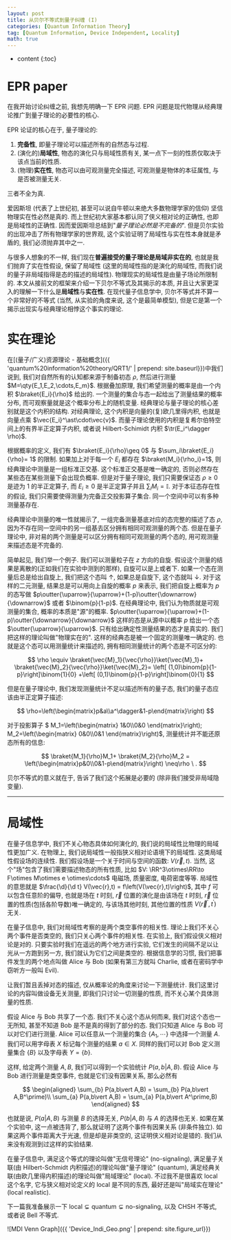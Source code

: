 ```yaml
---
layout: post
title: 从贝尔不等式到量子纠缠 (I)
categories: [Quantum Information Theory]
tag: [Quantum Information, Device Independent, Locality]
math: true
---
```


* content
{:toc}

# EPR paper

在我开始讨论纠缠之前, 我想先明确一下 EPR 问题.
EPR 问题是现代物理从经典理论推广到量子理论的必要性的核心.

EPR 论证的核心在于, 量子理论的:

1. **完备性**, 即量子理论可以描述所有的自然态与过程.
2. (演化的)**局域性**, 物态的演化只与局域性质有关, 某一点下一刻的性质仅取决于该点当前的性质.
3. (物理)**实在性**, 物态可以由可观测量完全描述, 可观测量是物体的本征属性, 与是否被测量无关.

三者不全为真.

爱因斯坦 (代表了上世纪初, 甚至可以说自牛顿以来绝大多数物理学家的信仰) 坚信物理实在性必然是真的.
而上世纪初大家基本都认同了侠义相对论的正确性, 也即是局域性的正确性.
因而爱因斯坦总结到"*量子理论必然是不完备的*". 但是贝尔实验的出现冲击了所有物理学家的世界观,
这个实验证明了局域性与实在性本身就是矛盾的, 我们必须抛弃其中之一.

与很多人想象的不一样, 我们现在**普遍接受的量子理论是局域非实在的**, 也就是我们抛弃了实在性假设,
保留了局域性 (这里的局域性指的是演化的局域性, 而我们说的量子非局域指得是态的描述的局域性).
物理现实的局域性是由量子场论所限制的. 本文从接前文的框架来介绍一下贝尔不等式及其揭示的本质,
并且让大家更深入的理解一下什么是**局域性**与**实在性**. 在现代量子信息学中,
贝尔不等式并不算一个非常好的不等式 (当然, 从实验的角度来说, 这个是最简单模型),
但是它是第一个揭示出现实与经典理论相悖这个事实的理论.

# 实在理论

在[(量子/广义)资源理论 - 基础概念]({{ 'quantum%20information%20theory/QRT1/' | prepend: site.baseurl}})中我们说到, 我们对自然所有的认知都来源于制备初态 $\rho$, 然后进行测量
$M=\qty{E_1,E_2,\cdots,E_m}$. 根据叠加原理, 我们希望测量的概率是由一个内积
$\braket{E_i}{\rho}$ 给出的. 一个测量的集合与态一起给出了测量结果的概率分布,
而可观察量就是这个概率分布上的随机变量. 经典理论与量子理论的核心差别就是这个内积的结构.
对经典理论, 这个内积是向量的(复)欧几里得内积, 也就是向量点乘 $\vec{E_i}^\ast\cdot\vec{v}$.
而量子理论使用的内积是复希尔伯特空间上的有界半正定算子内积, 或者说
Hilbert-Schimidt 内积 $\tr(E_i^\dagger \rho)$.

根据概率的定义, 我们有 $\braket{E_i}{\rho}\geq 0$ 与 $\sum_i\braket{E_i}{\rho}= 1$ 的限制.
如果加上对于每一个 $E_i$ 都存在 $\braket{M_i}{\rho_i}=1$, 则经典理论中测量是一组标准正交基.
这个标准正交基是唯一确定的, 否则必然存在某些态在某些测量下会出现负概率. 但是对于量子理论,
我们只需要保证态 $\rho\geq 0$ 是迹为 $1$ 的半正定算子, 而 $E_i\geq 0$ 是半正定算子并且
$\sum_i M_i =\mathbb{I}$. 对于本征态存在性的假设, 我们只需要使得测量为完备正交投影算子集合.
同一个空间中可以有多种测量基存在.

经典理论中测量的唯一性就揭示了, 一组完备测量基底对应的态完整的描述了态 $\rho$,
因为不存在同一空间中的另一组基去区分拥有相同可观测量的两个态. 但是在量子理论中,
非对易的两个测量是可以区分拥有相同可观测量的两个态的, 用可观测量来描述态是不完备的.

简单起见, 我们举一个例子. 我们可以测量粒子在 $z$ 方向的自旋.
假设这个测量的结果是离散的(正如我们在实验中测到的那样), 自旋可以是上或者下.
如果一个态在测量后总是给出自旋上, 我们把这个态叫 $\uparrow$, 如果总是自旋下,
这个态就叫 $\downarrow$. 对于这样的二元测量, 结果总是可以用向上自旋的概率 $p$ 来表示,
我们把自旋上概率为 $p$ 的态写做
$p\outter{\uparrow}{\uparrow}+(1-p)\outter{\downarrow}{\downarrow}$ 或者
$\binom{p}{1-p}$. 在经典理论中, 我们认为物质就是可观测量的集合, 概率的本质是"源"的概率.
$p\outter{\uparrow}{\uparrow}+(1-p)\outter{\downarrow}{\downarrow}$
这样的态是从源中以概率 $p$ 给出一个态 $\outter{\uparrow}{\uparrow}$.
只有给出确定性测量结果的态才是真实的. 我们把这样的理论叫做"物理实在的". 这样的经典态是被一个固定的测量唯一确定的. 也就是这个态可以用测量统计来描述的, 拥有相同测量统计的两个态是不可区分的:

$$
    \rho \equiv \braket{\vec{M}_1}{\vec{\rho}}\ket{\vec{M}_1}+
    \braket{\vec{M}_2}{\vec{\rho}}\ket{\vec{M}_2}=
    \left[ (1,0)\binom{p}{1-p}\right]\binom{1}{0}
    +\left[ (0,1)\binom{p}{1-p}\right]\binom{0}{1}
$$

但是在量子理论中, 我们发现测量统计不足以描述所有的量子态, 我们的量子态应该由半正定算子描述:

$$
    \rho=\left(\begin{matrix}p&a\\a^\dagger&1-p\end{matrix}\right)
$$

对于投影算子 $
M_1=\left(\begin{matrix}
        1&0\\\\0&0
    \end{matrix}\right);
M_2=\left(\begin{matrix}
        0&0\\\\0&1
    \end{matrix}\right)$,
测量统计并不能还原态所有的信息:

$$
    \braket{M_1}{\rho}M_1+ \braket{M_2}{\rho}M_2 =
    \left(\begin{matrix}p&0\\0&1-p\end{matrix}\right) \neq\rho \ .
$$

贝尔不等式的意义就在于, 告诉了我们这个拓展是必要的 (除非我们接受非局域隐变量).

---

# 局域性

在量子信息学中, 我们不关心物态具体如何演化的, 我们说的局域性比物理的局域性更加广义.
在物理上, 我们说局域性一般指狭义相对论语境下的局域性. 这类局域性假设场的连续性.
我们假设场是一个关于时间与空间的函数: $V(\vec r,t)$. 当然,
这个"场"包含了我们需要描述物态的所有性质, 比如
$V: \RR^3\otimes\RR\to F\otimes M\otimes e \otimes\cdots$ 电磁场, 质量密度,
电荷密度等等. 局域性的意思就是 $\frac{\d}{\d t} V(\vec{r},t) = f\left(V(\vec{r},t)\right)$,
其中 $f$ 可以包含任意阶的偏导, 也就是场在 $t$ 时刻, $\vec{r}$ 位置的演化是由该场在
$t$ 时刻, $\vec{r}$ 位置的性质(包括各阶导数)唯一确定的, 与该场其他时刻, 其他位置的性质
$V(\vec{r}^\prime,t^\prime)$ 无关.

在量子信息中, 我们对局域性考察的是两个类空事件的相关性. 理论上我们不关心两个事件是否类空的,
我们只关心两个事件的相关性. 在实验上, 我们假设侠义相对论是对的.
只要实验时我们在遥远的两个地方进行实验, 它们发生的间隔不足以让光从一方跑到另一方,
我们就认为它们之间是类空的. 根据信息学的习惯, 我们把事件发生的两个地点叫做 Alice 与 Bob
(如果有第三方就叫 Charlie, 或者在密码学中窃听方一般叫 Evil).

让我们暂且丢掉对态的描述, 仅从概率论的角度来讨论一下测量统计.
我们这里讨论的内容叫做设备无关测量, 即我们只讨论一切测量的性质,
而不关心某个具体测量的性质.

假设 Alice 与 Bob 共享了一个态. 我们不关心这个态从何而来, 我们对这个态也一无所知,
甚至不知道 Bob 是不是真的得到了部分的态. 我们只知道 Alice 与 Bob 可以对它们进行测量.
Alice 可以任意从一个测量的集合 $\{A_1,\cdots\}$ 中选择一个测量 $A$.
我们可以用字母表 $X$ 标记每个测量的结果 $a\in X$. 同样的我们可以对 Bob 定义测量集合
$\{B\}$ 以及字母表 $Y=\{b\}$.

这样, 给定两个测量 $A,B$, 我们可以得到一个实验统计 $P(a,b\vert A,B)$.
假设 Alice 与 Bob 进行测量是类空事件, 也就是它们没有因果关系, 那么必然有

$$
\begin{aligned}
    \sum_{b} P(a,b\vert A,B) = \sum_{b} P(a,b\vert A,B^\prime)\\
    \sum_{a} P(a,b\vert A,B) = \sum_{a} P(a,b\vert A^\prime,B)
\end{aligned}
$$

也就是说, $P(a\vert A,B)$ 与测量 $B$ 的选择无关, $P(b\vert A,B)$ 与 $A$ 的选择也无关.
如果在某个实验中, 这一点被违背了, 那么就证明了这两个事件有因果关系 (非条件独立).
如果这两个事件距离大于光速, 但是却是非类空的, 这证明侠义相对论是错的.
我们从来没有观测到过这样的实验结果.

在量子信息中, 满足这个等式的理论叫做"无信号理论" (no-signaling),
满足量子关联(由 Hilbert-Schmidt 内积描述)的理论叫做"量子理论" (quantum),
满足经典关联(由欧几里得内积描述)的理论叫做"局域理论" (local). 不过我不是很喜欢 local 这个名字,
它与狭义相对论定义的 local 是不同的东西, 最好还是叫"局域实在理论" (local realistic).

下一篇我准备展示一下 $\text{local}\subsetneq\text{quantum}\subsetneq\text{no-signaling}$,
以及 CHSH 不等式, 或者说 Bell 不等式. 

![MDI Venn Graph]({{ 'Device_Indi_Geo.png' | prepend: site.figure_url}})